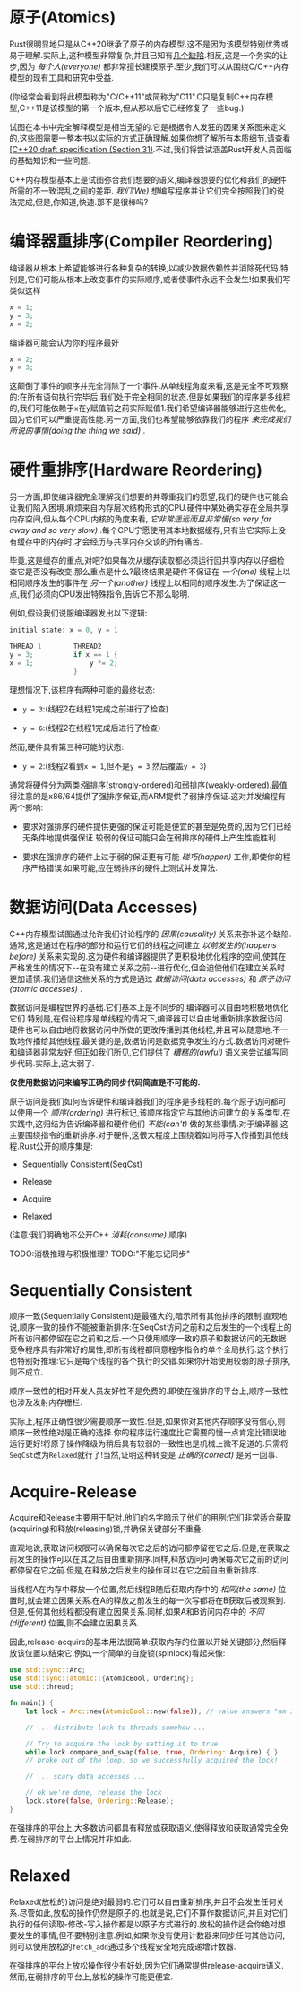 # 原子(Atomics)

Rust很明显地只是从C++20继承了原子的内存模型.这不是因为该模型特别优秀或易于理解.实际上,这种模型非常复杂,并且已知有[几个缺陷](http://plv.mpi-sws.org/c11comp/popl15.pdf).相反,这是一个务实的让步,因为 *每个人(everyone)* 都非常擅长建模原子.至少,我们可以从围绕C/C++内存模型的现有工具和研究中受益.

(你经常会看到将此模型称为"C/C++11"或简称为"C11".C只是复制C++内存模型,C++11是该模型的第一个版本,但从那以后它已经修复了一些bug.)

试图在本书中完全解释模型是相当无望的.它是根据令人发狂的因果关系图来定义的,这些图需要一整本书以实际的方式正确理解.如果你想了解所有本质细节,请查看[[C++20 draft specification (Section 31)](http://eel.is/c++draft/atomics.order).不过,我们将尝试涵盖Rust开发人员面临的基础知识和一些问题.

C++内存模型基本上是试图弥合我们想要的语义,编译器想要的优化和我们的硬件所需的不一致混乱之间的差距. *我们(We)* 想编写程序并让它们完全按照我们的说法完成,但是,你知道,快速.那不是很棒吗?

# 编译器重排序(Compiler Reordering)

编译器从根本上希望能够进行各种复杂的转换,以减少数据依赖性并消除死代码.特别是,它们可能从根本上改变事件的实际顺序,或者使事件永远不会发生!如果我们写类似这样

```Rust
x = 1;
y = 3;
x = 2;
```

编译器可能会认为你的程序最好

```Rust
x = 2;
y = 3;
```

这颠倒了事件的顺序并完全消除了一个事件.从单线程角度来看,这是完全不可观察的:在所有语句执行完毕后,我们处于完全相同的状态.但是如果我们的程序是多线程的,我们可能依赖于`x`在`y`赋值前之前实际赋值1.我们希望编译器能够进行这些优化,因为它们可以严重提高性能.另一方面,我们也希望能够依靠我们的程序 *来完成我们所说的事情(doing the thing we said)* .

# 硬件重排序(Hardware Reordering)

另一方面,即使编译器完全理解我们想要的并尊重我们的愿望,我们的硬件也可能会让我们陷入困境.麻烦来自内存层次结构形式的CPU.硬件中某处确实存在全局共享内存空间,但从每个CPU内核的角度来看, *它非常遥远而且非常慢(so very far away and so very slow)* .每个CPU宁愿使用其本地数据缓存,只有当它实际上没有缓存中的内存时,才会经历与共享内存交谈的所有痛苦.

毕竟,这是缓存的重点,对吧?如果每次从缓存读取都必须运行回共享内存以仔细检查它是否没有改变,那么重点是什么?最终结果是硬件不保证在 *一个(one)* 线程上以相同顺序发生的事件在 *另一个(another)* 线程上以相同的顺序发生.为了保证这一点,我们必须向CPU发出特殊指令,告诉它不那么聪明.

例如,假设我们说服编译器发出以下逻辑:

```Rust
initial state: x = 0, y = 1

THREAD 1        THREAD2
y = 3;          if x == 1 {
x = 1;              y *= 2;
                }
```

理想情况下,该程序有两种可能的最终状态:

- `y = 3`:(线程2在线程1完成之前进行了检查)

- `y = 6`:(线程2在线程1完成后进行了检查)

然而,硬件具有第三种可能的状态:

- `y = 2`:(线程2看到`x = 1`,但不是`y = 3`,然后覆盖`y = 3`)

通常将硬件分为两类:强排序(strongly-ordered)和弱排序(weakly-ordered).最值得注意的是x86/64提供了强排序保证,而ARM提供了弱排序保证.这对并发编程有两个影响:

- 要求对强排序的硬件提供更强的保证可能是便宜的甚至是免费的,因为它们已经无条件地提供强保证.较弱的保证可能只会在弱排序的硬件上产生性能胜利.

- 要求在强排序的硬件上过于弱的保证更有可能 *碰巧(happen)* 工作,即使你的程序严格错误.如果可能,应在弱排序的硬件上测试并发算法.

# 数据访问(Data Accesses)

C++内存模型试图通过允许我们讨论程序的 *因果(causality)* 关系来弥补这个缺陷.通常,这是通过在程序的部分和运行它们的线程之间建立 *以前发生的(happens before)* 关系来实现的.这为硬件和编译器提供了更积极地优化程序的空间,使其在严格发生的情况下--在没有建立关系之前--进行优化,但会迫使他们在建立关系时更加谨慎.我们通信这些关系的方式是通过 *数据访问(data accesses)* 和 *原子访问(atomic accesses)* .

数据访问是编程世界的基础.它们基本上是不同步的,编译器可以自由地积极地优化它们.特别是,在假设程序是单线程的情况下,编译器可以自由地重新排序数据访问.硬件也可以自由地将数据访问中所做的更改传播到其他线程,并且可以随意地,不一致地传播给其他线程.最关键的是,数据访问是数据竞争发生的方式.数据访问对硬件和编译器非常友好,但正如我们所见,它们提供了 *糟糕的(awful)* 语义来尝试编写同步代码.实际上,这太弱了.

**仅使用数据访问来编写正确的同步代码简直是不可能的.**

原子访问是我们如何告诉硬件和编译器我们的程序是多线程的.每个原子访问都可以使用一个 *顺序(ordering)* 进行标记,该顺序指定它与其他访问建立的关系类型.在实践中,这归结为告诉编译器和硬件他们 *不能(can't)* 做的某些事情.对于编译器,这主要围绕指令的重新排序.对于硬件,这很大程度上围绕着如何将写入传播到其他线程.Rust公开的顺序集是:

- Sequentially Consistent(SeqCst)

- Release

- Acquire

- Relaxed

(注意:我们明确地不公开C++ *消耗(consume)* 顺序)

TODO:消极推理与积极推理? TODO:"不能忘记同步"

# Sequentially Consistent

顺序一致(Sequentially Consistent)是最强大的,暗示所有其他排序的限制.直观地说,顺序一致的操作不能被重新排序:在SeqCst访问之前和之后发生的一个线程上的所有访问都停留在它之前和之后.一个只使用顺序一致的原子和数据访问的无数据竞争程序具有非常好的属性,即所有线程都同意程序指令的单个全局执行.这个执行也特别好推理:它只是每个线程的各个执行的交错.如果你开始使用较弱的原子排序,则不成立.

顺序一致性的相对开发人员友好性不是免费的.即使在强排序的平台上,顺序一致性也涉及发射内存栅栏.

实际上,程序正确性很少需要顺序一致性.但是,如果你对其他内存顺序没有信心,则顺序一致性绝对是正确的选择.你的程序运行速度比它需要的慢一点肯定比错误地运行更好!将原子操作降级为稍后具有较弱的一致性也是机械上微不足道的.只需将`SeqCst`改为`Relaxed`就行了!当然,证明这种转变是 *正确的(correct)* 是另一回事.

# Acquire-Release

Acquire和Release主要用于配对.他们的名字暗示了他们的用例:它们非常适合获取(acquiring)和释放(releasing)锁,并确保关键部分不重叠.

直观地说,获取访问权限可以确保每次它之后的访问都停留在它之后.但是,在获取之前发生的操作可以在其之后自由重新排序.同样,释放访问可确保每次它之前的访问都停留在它之前.但是,在释放之后发生的操作可以在它之前自由重新排序.

当线程A在内存中释放一个位置,然后线程B随后获取内存中的 *相同(the same)* 位置时,就会建立因果关系.在A的释放之前发生的每一次写都将在B获取后被观察到.但是,任何其他线程都没有建立因果关系.同样,如果A和B访问内存中的 *不同(different)* 位置,则不会建立因果关系.

因此,release-acquire的基本用法很简单:获取内存的位置以开始关键部分,然后释放该位置以结束它.例如,一个简单的自旋锁(spinlock)看起来像:

```Rust
use std::sync::Arc;
use std::sync::atomic::{AtomicBool, Ordering};
use std::thread;

fn main() {
    let lock = Arc::new(AtomicBool::new(false)); // value answers "am I locked?"

    // ... distribute lock to threads somehow ...

    // Try to acquire the lock by setting it to true
    while lock.compare_and_swap(false, true, Ordering::Acquire) { }
    // broke out of the loop, so we successfully acquired the lock!

    // ... scary data accesses ...

    // ok we're done, release the lock
    lock.store(false, Ordering::Release);
}
```

在强排序的平台上,大多数访问都具有释放或获取语义,使得释放和获取通常完全免费.在弱排序的平台上情况并非如此.

# Relaxed

Relaxed(放松的)访问是绝对最弱的.它们可以自由重新排序,并且不会发生任何关系.尽管如此,放松的操作仍然是原子的.也就是说,它们不算作数据访问,并且对它们执行的任何读取-修改-写入操作都是以原子方式进行的.放松的操作适合你绝对想要发生的事情,但不要特别注意.例如,如果你没有使用计数器来同步任何其他访问,则可以使用放松的`fetch_add`通过多个线程安全地完成递增计数器.

在强排序的平台上放松操作很少有好处,因为它们通常提供release-acquire语义.然而,在弱排序的平台上,放松的操作可能更便宜.